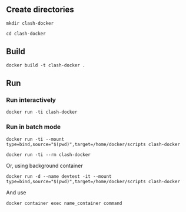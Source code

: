 ## Create directories

```
mkdir clash-docker
```

```
cd clash-docker
```

## Build

```
docker build -t clash-docker .
```


## Run



### Run interactively

```
docker run -ti clash-docker
```
### Run in batch mode

```
docker run -ti --mount type=bind,source="$(pwd)",target=/home/docker/scripts clash-docker 

```

```
docker run -ti --rm clash-docker
```


Or, using background container

```
docker run -d --name devtest -it --mount type=bind,source="$(pwd)",target=/home/docker/scripts clash-docker 
```

And use 

```
docker container exec name_container command